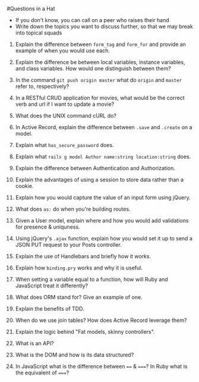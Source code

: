 #Questions in a Hat

* If you don't know, you can call on a peer who raises their hand
* Write down the topics you want to discuss further, so that we may break into topical squads

1) Explain the difference between `form_tag` and `form_for` and provide an example of when you would use each.

2) Explain the difference be between local variables, instance variables, and class variables. How would one distinguish between them?

3) In the command `git push origin master` what do `origin` and `master` refer to, respectively?

4) In a RESTful CRUD application for movies, what would be the correct verb and url if I want to update a movie?

5) What does the UNIX command cURL do?

6) In Active Record, explain the difference between `.save` and `.create` on a model.

7) Explain what `has_secure_password` does.

8) Explain what `rails g model Author name:string location:string` does.

9) Explain the difference between Authentication and Authorization.

10) Explain the advantages of using a session to store data rather than a cookie.

11) Explain how you would capture the value of an input form using jQuery.

12) What does `as:` do when you're building routes.

13) Given a User model, explain where and how you would add validations for presence & uniquness.

14) Using jQuery's `.ajax` function, explain how you would set it up to send a JSON PUT request to your Posts controller.

15) Explain the use of Handlebars and briefly how it works.

16) Explain how `binding.pry` works and why it is useful.

17) When setting a variable equal to a function, how will Ruby and JavaScript treat it differently?

18) What does ORM stand for? Give an example of one.

19) Explain the benefits of TDD.

20) When do we use join tables? How does Active Record leverage them?

21) Explain the logic behind "Fat models, skinny controllers".

22) What is an API?

23) What is the DOM and how is its data structured?

24) In JavaScript what is the difference between `==` & `===`? In Ruby what is the equivalent of `===`?

